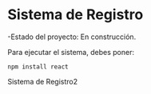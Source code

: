 <h1>Sistema de Registro</h1>

-Estado del proyecto: En construcción.

Para ejecutar el sistema, debes poner:

```npm install react```

Sistema de Registro2
